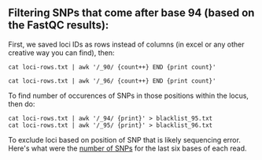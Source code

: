 Filtering SNPs that come after base 94 (based on the FastQC results):
-------


First, we saved  loci IDs as rows instead of columns (in excel or any other creative way you can find), then:

	cat loci-rows.txt | awk '/_90/ {count++} END {print count}'
	
	cat loci-rows.txt | awk '/_96/ {count++} END {print count}'

To find number of occurences of SNPs in those positions within the locus, then do: 

	cat loci-rows.txt | awk '/_94/ {print}' > blacklist_95.txt
	cat loci-rows.txt | awk '/_95/ {print}' > blacklist_96.txt

To exclude loci based on position of SNP that is likely sequencing error. Here's what were the [number of SNPs](https://github.com/pesalerno/PUMAgenomics/blob/master/loci-SNPs.txt) for the last six bases of each read. 

	





